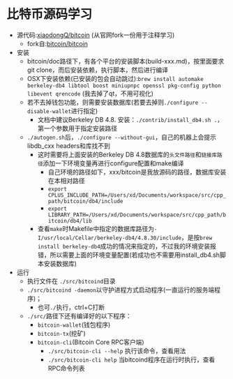 # 比特币源码学习

* 源代码:[xiaodongQ/bitcoin](https://github.com/xiaodongQ/bitcoin) (从官网fork一份用于注释学习)
	- fork自:[bitcoin/bitcoin](https://github.com/bitcoin/bitcoin)
* 安装
	- bitcoin/doc路径下，有各个平台的安装脚本(build-xxx.md)，按里面要求git clone，而后安装依赖，执行脚本，然后进行编译
	- OSX下安装依赖(已安装的包会自动跳过):`brew install automake berkeley-db4 libtool boost miniupnpc openssl pkg-config python libevent qrencode` (我去掉了qt，不用可视化)
	- 若不去掉钱包功能，则需要安装数据库(若要去掉则`./configure --disable-wallet`进行指定)
		+ 文档中建议Berkeley DB 4.8. 安装：`./contrib/install_db4.sh .`，第一个参数用于指定安装路径
	- `./autogen.sh`后，`./configure --without-gui`，自己的机器上会提示libdb_cxx headers和库找不到
		+ 这时需要将上面安装的Berkeley DB 4.8数据库的`头文件路径`和`链接库路径`添加一下环境变量再进行configure配置和make编译
			* 自己环境的路径如下，xxx/bitcoin是我放源码的路径，数据库安装在本相对路径
			* `export CPLUS_INCLUDE_PATH=/Users/xd/Documents/workspace/src/cpp_path/bitcoin/db4/include`
			* `export LIBRARY_PATH=/Users/xd/Documents/workspace/src/cpp_path/bitcoin/db4/lib`
		+ 查看`make`时Makefile中指定的数据库路径为`-I/usr/local/Cellar/berkeley-db4/4.8.30/include`，是按`brew install berkeley-db4`成功的情况来指定的，不过我的环境安装报错，所以需要上面的环境变量配置(若成功也不需要用install_db4.sh脚本安装数据库)
* 运行
	- 执行文件在 `./src/bitcoind`目录
	- `./src/bitcoind -daemon`以守护进程方式启动程序(一直运行的服务端程序)；
		+ 也可`./`执行，ctrl+C打断
	- `./src/`路径下还有编译好的以下程序：
		+ `bitcoin-wallet`(钱包程序)
		+ `bitcoin-tx`(挖矿)
		+ `bitcoin-cli`(Bitcoin Core RPC客户端)
			* `./src/bitcoin-cli --help` 执行该命令，查看用法
			* `./src/bitcoin-cli help` 当bitcoind程序在运行时执行，查看RPC命令列表